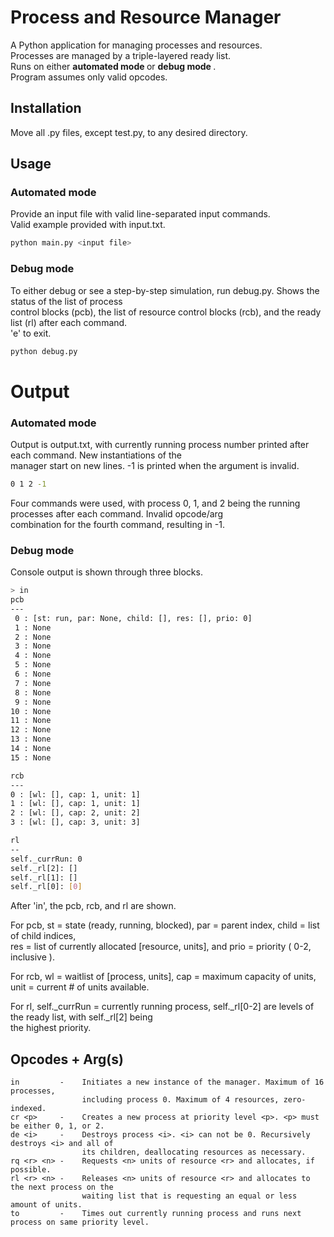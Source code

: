 # Process and Resource Manager
A Python application for managing processes and resources.  
Processes are managed by a triple-layered ready list.  
Runs on either <strong> automated mode </strong> or <strong> debug mode </strong>.  
Program assumes only valid opcodes.  

## Installation
Move all .py files, except test.py, to any desired directory.  

## Usage
### Automated mode
Provide an input file with valid line-separated input commands.  
Valid example provided with input.txt.  

```bash
python main.py <input file>
```

### Debug mode
To either debug or see a step-by-step simulation, run debug.py. Shows the status of the list of process  
control blocks (pcb), the list of resource control blocks (rcb), and the ready list (rl) after each command.  
'e' to exit.  

```bash
python debug.py
```

# Output
### Automated mode
Output is output.txt, with currently running process number printed after each command. New instantiations of the  
manager start on new lines. -1 is printed when the argument is invalid.  
```bash
0 1 2 -1

```
Four commands were used, with process 0, 1, and 2 being the running processes after each command. Invalid opcode/arg  
combination for the fourth command, resulting in -1.  

### Debug mode
Console output is shown through three blocks.  
```bash
> in  
pcb  
---  
 0 : [st: run, par: None, child: [], res: [], prio: 0]  
 1 : None  
 2 : None  
 3 : None  
 4 : None  
 5 : None  
 6 : None  
 7 : None  
 8 : None  
 9 : None  
10 : None  
11 : None  
12 : None  
13 : None  
14 : None  
15 : None  

rcb
---
0 : [wl: [], cap: 1, unit: 1]
1 : [wl: [], cap: 1, unit: 1]
2 : [wl: [], cap: 2, unit: 2]
3 : [wl: [], cap: 3, unit: 3]

rl
--
self._currRun: 0
self._rl[2]: []
self._rl[1]: []
self._rl[0]: [0]

```
After 'in', the pcb, rcb, and rl are shown.  
  
For pcb, st = state (ready, running, blocked), par = parent index, child = list of child indices,  
res = list of currently allocated \[resource, units\], and prio = priority ( 0-2, inclusive ).  
  
For rcb, wl = waitlist of \[process, units\], cap = maximum capacity of units, unit = current # of units available.  
  
For rl, self._currRun = currently running process, self._rl\[0-2\] are levels of the ready list, with self._rl\[2\] being  
the highest priority.  

## Opcodes + Arg(s)
```
in         -    Initiates a new instance of the manager. Maximum of 16 processes,  
				including process 0. Maximum of 4 resources, zero-indexed.  
cr <p>     -    Creates a new process at priority level <p>. <p> must be either 0, 1, or 2.  
de <i>     -    Destroys process <i>. <i> can not be 0. Recursively destroys <i> and all of  
				its children, deallocating resources as necessary.  
rq <r> <n> -    Requests <n> units of resource <r> and allocates, if possible.  
rl <r> <n> -    Releases <n> units of resource <r> and allocates to the next process on the  
				waiting list that is requesting an equal or less amount of units.  
to         -    Times out currently running process and runs next process on same priority level.  

```